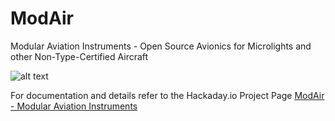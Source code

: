# ModAir
Modular Aviation Instruments - Open Source Avionics for Microlights and other Non-Type-Certified Aircraft

![alt text](https://github.com/rbroich/modair/raw/master/design/diagrams/system_overview.png "System Overview")

For documentation and details refer to the Hackaday.io Project Page [ModAir - Modular Aviation Instruments](https://hackaday.io/project/19325)
